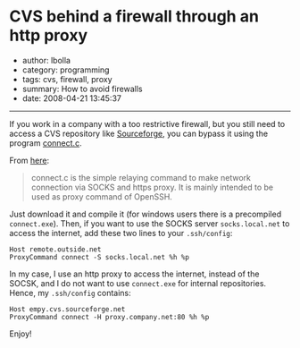 # CVS behind a firewall through an http proxy

- author: lbolla
- category: programming
- tags: cvs, firewall, proxy
- summary: How to avoid firewalls
- date: 2008-04-21 13:45:37

----------------

If you work in a company with a too restrictive firewall, but you still need to
access a CVS repository like [Sourceforge][1], you can bypass it using the
program [connect.c][2].

From [here][2]: 

> connect.c is the simple relaying command to make network connection via SOCKS
> and https proxy. It is mainly intended to be used as proxy command of
> OpenSSH.

Just download it and compile it (for windows users there is a precompiled
`connect.exe`). Then, if you want to use the SOCKS server `socks.local.net` to
access the internet, add these two lines to your `.ssh/config`:
    
    Host remote.outside.net
    ProxyCommand connect -S socks.local.net %h %p

In my case, I use an http proxy to access the internet, instead of the SOCSK,
and I do not want to use `connect.exe` for internal repositories. Hence, my
`.ssh/config` contains: 
    
    Host empy.cvs.sourceforge.net
    ProxyCommand connect -H proxy.company.net:80 %h %p

Enjoy!

   [1]: http://www.sourceforge.net (sorceforge)
   [2]: http://www.meadowy.org/~gotoh/projects/connect (connect)
